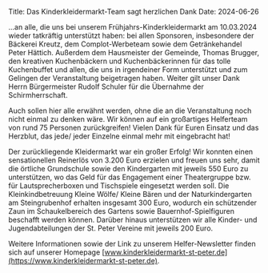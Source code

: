Title: Das Kinderkleidermarkt-Team sagt herzlichen Dank
Date: 2024-06-26


...an alle, die uns bei unserem Frühjahrs-Kinderkleidermarkt am 10.03.2024 wieder tatkräftig unterstützt haben: bei allen Sponsoren, insbesondere der Bäckerei Kreutz, dem Complot-Werbeteam sowie dem Getränkehandel Peter Hättich. Außerdem dem Hausmeister der Gemeinde, Thomas Brugger, den kreativen Kuchenbäckern und Kuchenbäckerinnen für das tolle Kuchenbuffet und allen, die uns in irgendeiner Form unterstützt und zum Gelingen der Veranstaltung beigetragen haben. Weiter gilt unser Dank Herrn Bürgermeister Rudolf Schuler für die Übernahme der Schirmherrschaft.

Auch sollen hier alle erwähnt werden, ohne die an die Veranstaltung noch nicht einmal zu denken wäre. Wir können auf ein großartiges Helferteam von rund 75 Personen zurückgreifen! Vielen Dank für Euren Einsatz und das Herzblut, das jede/ jeder Einzelne einmal mehr mit eingebracht hat!

Der zurückliegende Kleidermarkt war ein großer Erfolg! Wir konnten einen sensationellen Reinerlös von 3.200 Euro erzielen und freuen uns sehr, damit die örtliche Grundschule sowie den Kindergarten mit jeweils 550 Euro zu unterstützen, wo das Geld für das Engagement einer Theatergruppe bzw. für Lautsprecherboxen und Tischspiele eingesetzt werden soll. Die Kleinkindbetreuung Kleine Wölfe/ Kleine Bären und der Naturkindergarten am Steingrubenhof erhalten insgesamt 300 Euro, wodurch ein schützender Zaun im Schaukelbereich des Gartens sowie Bauernhof-Spielfiguren beschafft werden können. Darüber hinaus unterstützen wir alle Kinder- und Jugendabteilungen der St. Peter Vereine mit jeweils 200 Euro.

Weitere Informationen sowie der Link zu unserem Helfer-Newsletter finden sich auf unserer Homepage [www.kinderkleidermarkt-st-peter.de](https://www.kinderkleidermarkt-st-peter.de).